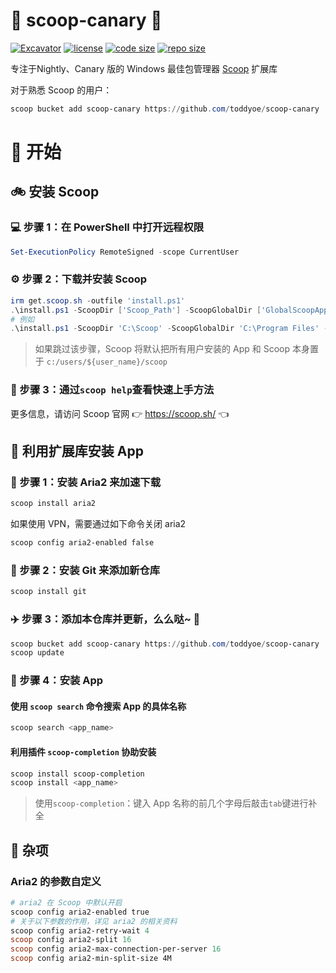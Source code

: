 # 🍨 scoop-canary 🍨

[![Excavator](https://github.com/toddyoe/scoop-canary/actions/workflows/ci.yml/badge.svg)](https://github.com/toddyoe/scoop-canary/actions/workflows/ci.yml)
[![license](https://img.shields.io/github/license/toddyoe/scoop-canary)](https://github.com/toddyoe/scoop-canary/blob/master/LICENSE)
[![code size](https://img.shields.io/github/languages/code-size/toddyoe/scoop-canary.svg)](https://img.shields.io/github/languages/code-size/toddyoe/scoop-canary.svg)
[![repo size](https://img.shields.io/github/repo-size/toddyoe/scoop-canary.svg)](https://img.shields.io/github/repo-size/toddyoe/scoop-canary.svg)

专注于Nightly、Canary 版的 Windows 最佳包管理器 [Scoop](https://github.com/ScoopInstaller/Scoop) 扩展库

对于熟悉 Scoop 的用户：

```powershell
scoop bucket add scoop-canary https://github.com/toddyoe/scoop-canary
```

# 🏃 开始

## 🚲 安装 Scoop

### 💻 步骤 1：在 PowerShell 中打开远程权限

```powershell
Set-ExecutionPolicy RemoteSigned -scope CurrentUser
```

### ⚙️ 步骤 2：下载并安装 Scoop

```powershell
irm get.scoop.sh -outfile 'install.ps1'
.\install.ps1 -ScoopDir ['Scoop_Path'] -ScoopGlobalDir ['GlobalScoopApps_Path'] -NoProxy
# 例如
.\install.ps1 -ScoopDir 'C:\Scoop' -ScoopGlobalDir 'C:\Program Files' -NoProxy
```

> 如果跳过该步骤，Scoop 将默认把所有用户安装的 App 和 Scoop 本身置于 `c:/users/${user_name}/scoop`

### 📖 步骤 3：通过`scoop help`查看快速上手方法

更多信息，请访问 Scoop 官网 👉 <https://scoop.sh/> 👈

## 🚗 利用扩展库安装 App

### 🚋 步骤 1：安装 Aria2 来加速下载

```powershell
scoop install aria2
```

如果使用 VPN，需要通过如下命令关闭 aria2

```powershell
scoop config aria2-enabled false
```

### 🎫 步骤 2：安装 Git 来添加新仓库

```powershell
scoop install git
```

### ✈️ 步骤 3：添加本仓库并更新，么么哒~ 💋

```powershell
scoop bucket add scoop-canary https://github.com/toddyoe/scoop-canary
scoop update
```

### 🚀 步骤 4：安装 App

#### 使用 `scoop search` 命令搜索 App 的具体名称

```powershell
scoop search <app_name>
```

#### 利用插件 `scoop-completion` 协助安装

```powershell
scoop install scoop-completion
scoop install <app_name>
```

> 使用`scoop-completion`：键入 App 名称的前几个字母后敲击`tab`键进行补全

## 📝 杂项

### Aria2 的参数自定义

```powershell
# aria2 在 Scoop 中默认开启
scoop config aria2-enabled true
# 关于以下参数的作用，详见 aria2 的相关资料
scoop config aria2-retry-wait 4
scoop config aria2-split 16
scoop config aria2-max-connection-per-server 16
scoop config aria2-min-split-size 4M
```
